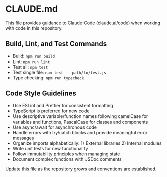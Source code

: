 # CLAUDE.md

This file provides guidance to Claude Code (claude.ai/code) when working with code in this repository.

## Build, Lint, and Test Commands
- Build: `npm run build`
- Lint: `npm run lint`
- Test all: `npm test`
- Test single file: `npm test -- path/to/test.js`
- Type checking: `npm run typecheck`

## Code Style Guidelines
- Use ESLint and Prettier for consistent formatting
- TypeScript is preferred for new code
- Use descriptive variable/function names following camelCase for variables and functions, PascalCase for classes and components
- Use async/await for asynchronous code
- Handle errors with try/catch blocks and provide meaningful error messages
- Organize imports alphabetically: 1) External libraries 2) Internal modules
- Write unit tests for new functionality
- Follow immutability principles when managing state
- Document complex functions with JSDoc comments

Update this file as the repository grows and conventions are established.